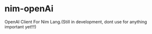 # nim-openAi

OpenAI Client For Nim Lang.(Still in development, dont use for anything important yet!!!)
